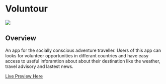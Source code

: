 # Voluntour

<img src="/volunteer.gif"/>

## Overview

An app for the socially conscious adventure traveller. Users of this app can looks for volunteer opportunities in differant countries and have easy access to useful inforamtion about about their destination like the weather, travel advisory and lastest news.

[Live Preview Here](https://seaplago-team.github.io/Voluntour/)
